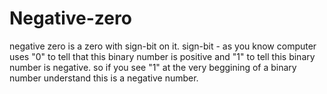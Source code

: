 # Negative-zero

negative zero is a zero with sign-bit on it. sign-bit - as you know computer uses "0" to tell that this binary number is positive and "1" to tell this binary number is negative. so if you see "1" at the very beggining of a binary number understand this is a negative number.

